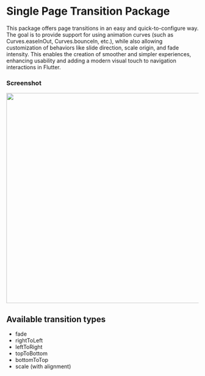 # Single Page Transition Package
This package offers page transitions in an easy and quick-to-configure way. The goal is to provide support for using animation curves (such as Curves.easeInOut, Curves.bounceIn, etc.), while also allowing customization of behaviors like slide direction, scale origin, and fade intensity. This enables the creation of smoother and simpler experiences, enhancing usability and adding a modern visual touch to navigation interactions in Flutter.

### Screenshot
<img src="https://leonardopinho.com/simple_page_transition/plugin_transitions.gif" height="550em" />


## Available transition types
- fade
- rightToLeft
- leftToRight
- topToBottom
- bottomToTop
- scale (with alignment)
